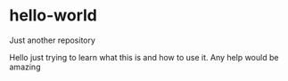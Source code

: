 # hello-world
Just another repository

Hello just trying to learn what this is and how to use it. Any help would be amazing 
